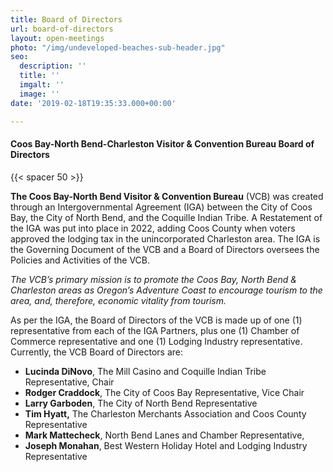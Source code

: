 ```yaml
---
title: Board of Directors
url: board-of-directors
layout: open-meetings
photo: "/img/undeveloped-beaches-sub-header.jpg"
seo:
  description: ''
  title: ''
  imgalt: ''
  image: ''
date: '2019-02-18T19:35:33.000+00:00'

---
```

#### Coos Bay-North Bend-Charleston Visitor & Convention Bureau Board of Directors

{{< spacer 50 >}}

**The Coos Bay-North Bend Visitor & Convention Bureau** (VCB) was created through an Intergovernmental Agreement (IGA) between the City of Coos Bay, the City of North Bend, and the Coquille Indian Tribe. A Restatement of the IGA was put into place in 2022, adding Coos County when voters approved the lodging tax in the unincorporated Charleston area. The IGA is the Governing Document of the VCB and a Board of Directors oversees the Policies and Activities of the VCB.

_The VCB’s primary mission is to promote the Coos Bay, North Bend & Charleston areas as Oregon’s Adventure Coast to encourage tourism to the area, and, therefore, economic vitality from tourism._

As per the IGA, the Board of Directors of the VCB is made up of one (1) representative from each of the IGA Partners, plus one (1) Chamber of Commerce representative and one (1) Lodging Industry representative. Currently, the VCB Board of Directors are:

* **Lucinda DiNovo**, The Mill Casino and Coquille Indian Tribe Representative, Chair
* **Rodger Craddock**, The City of Coos Bay Representative, Vice Chair
* **Larry Garboden**, The City of North Bend Representative
* **Tim Hyatt,** The Charleston Merchants Association and Coos County Representative
* **Mark Mattecheck**, North Bend Lanes and Chamber Representative,
* **Joseph Monahan**, Best Western Holiday Hotel and Lodging Industry Representative